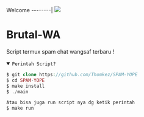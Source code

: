 Welcome
--------|
![](https://media.tenor.com/iVCiM9W7cvYAAAAd/welcome.gif)

# Brutal-WA
Script termux spam chat wangsaf terbaru !

<details open><summary><code>Perintah Script?</code></summary>

```php
$ git clone https://github.com/Thomkez/SPAM-YOPE
$ cd SPAM-YOPE
$ make install
$ ./main

Atau bisa juga run script nya dg ketik perintah
$ make run
```
</details>
</div>
